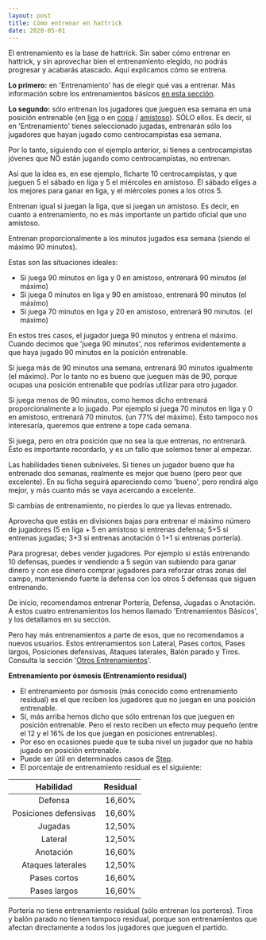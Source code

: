 ```yaml
---
layout: post
title: Cómo entrenar en hattrick
date: 2020-05-01
---
```

El entrenamiento es la base de hattrick. Sin saber cómo entrenar en hattrick, y sin aprovechar bien el entrenamiento elegido, no podrás progresar y acabarás atascado. Aquí explicamos cómo se entrena.

**Lo primero:** en 'Entrenamiento' has de elegir qué vas a entrenar. Más información sobre los entrenamientos básicos [en esta sección](http://www.guiaocerin.com/es/entrenamientos-principales/).

**Lo segundo:** sólo entrenan los jugadores que jueguen esa semana en una posición entrenable (en [liga](http://www.guiaocerin.com/es/la-liga-en-hattrick/) o en [copa](http://www.guiaocerin.com/es/la-copa-en-hattrick/) / [amistoso](http://www.guiaocerin.com/es/partidos-amistosos/)). SÓLO ellos. Es decir, si en 'Entrenamiento' tienes seleccionado jugadas, entrenarán sólo los jugadores que hayan jugado como centrocampistas esa semana.

Por lo tanto, siguiendo con el ejemplo anterior, si tienes a centrocampistas jóvenes que NO están jugando como centrocampistas, no entrenan.

Así que la idea es, en ese ejemplo, ficharte 10 centrocampistas, y que jueguen 5 el sábado en liga y 5 el miércoles en amistoso. El sábado eliges a los mejores para ganar en liga, y el miércoles pones a los otros 5.

Entrenan igual si juegan la liga, que si juegan un amistoso. Es decir, en cuanto a entrenamiento, no es más importante un partido oficial que uno amistoso.

Entrenan proporcionalmente a los minutos jugados esa semana (siendo el máximo 90 minutos).

Estas son las situaciones ideales:

- Si juega 90 minutos en liga y 0 en amistoso, entrenará 90 minutos (el máximo)
- Si juega 0 minutos en liga y 90 en amistoso, entrenará 90 minutos (el máximo)
- Si juega 70 minutos en liga y 20 en amistoso, entrenará 90 minutos. (el máximo)

En estos tres casos, el jugador juega 90 minutos y entrena el máximo. Cuando decimos que 'juega 90 minutos', nos referimos evidentemente a que haya jugado 90 minutos en la posición entrenable.

Si juega más de 90 minutos una semana, entrenará 90 minutos igualmente (el máximo). Por lo tanto no es bueno que jueguen más de 90, porque ocupas una posición entrenable que podrías utilizar para otro jugador.

Si juega menos de 90 minutos, como hemos dicho entrenará proporcionalmente a lo jugado. Por ejemplo si juega 70 minutos en liga y 0 en amistoso, entrenará 70 minutos. (un 77% del máximo). Ésto tampoco nos interesaría, queremos que entrene a tope cada semana.

Si juega, pero en otra posición que no sea la que entrenas, no entrenará. Ésto es importante recordarlo, y es un fallo que solemos tener al empezar.

Las habilidades tienen subniveles. Si tienes un jugador bueno que ha entrenado dos semanas, realmente es mejor que bueno (pero peor que excelente). En su ficha seguirá apareciendo como 'bueno', pero rendirá algo mejor, y más cuanto más se vaya acercando a excelente.

Si cambias de entrenamiento, no pierdes lo que ya llevas entrenado.

Aprovecha que estás en divisiones bajas para entrenar el máximo número de jugadores (5 en liga + 5 en amistoso si entrenas defensa; 5+5 si entrenas jugadas; 3+3 si entrenas anotación ó 1+1 si entrenas portería).

Para progresar, debes vender jugadores. Por ejemplo si estás entrenando 10 defensas, puedes ir vendiendo a 5 según van subiendo para ganar dinero y con ese dinero comprar jugadores para reforzar otras zonas del campo, manteniendo fuerte la defensa con los otros 5 defensas que siguen entrenando.

De inicio, recomendamos entrenar Portería, Defensa, Jugadas o Anotación. A estos cuatro entrenamientos los hemos llamado 'Entrenamientos Básicos', y los detallamos en su sección.

Pero hay más entrenamientos a parte de esos, que no recomendamos a nuevos usuarios. Estos entrenamientos son Lateral, Pases cortos, Pases largos, Posiciones defensivas, Ataques laterales, Balón parado y Tiros. Consulta la sección '[Otros Entrenamientos](http://www.guiaocerin.com/es/otros-entrenamientos/)'.

**Entrenamiento por ósmosis (Entrenamiento residual)**

- El entrenamiento por ósmosis (más conocido como entrenamiento residual) es el que reciben los jugadores que no juegan en una posición entrenable.
- Sí, más arriba hemos dicho que sólo entrenan los que jueguen en posición entrenable. Pero el resto reciben un efecto muy pequeño (entre el 12 y el 16% de los que juegan en posiciones entrenables).
- Por eso en ocasiones puede que te suba nivel un jugador que no había jugado en posición entrenable.
- Puede ser útil en determinados casos de [Step](http://www.guiaocerin.com/es/mercado-de-hattrick-daytrading-y-steptrading/).
- El porcentaje de entrenamiento residual es el siguiente:

| Habilidad | Residual |
| :---: | :---: |
| Defensa | 16,60% |
| Posiciones defensivas | 16,60% |
| Jugadas | 12,50% |
| Lateral | 12,50% |
| Anotación | 16,60% |
| Ataques laterales | 12,50% |
| Pases cortos | 16,60% |
| Pases largos | 16,60% |

Portería no tiene entrenamiento residual (sólo entrenan los porteros). Tiros y balón parado no tienen tampoco residual, porque son entrenamientos que afectan directamente a todos los jugadores que jueguen el partido.
